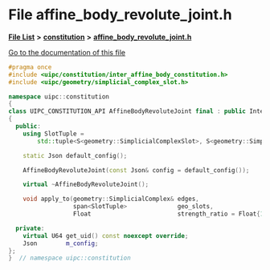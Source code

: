 

# File affine\_body\_revolute\_joint.h

[**File List**](files.md) **>** [**constitution**](dir_e6404e629433dfdedefe8b8f43f6234d.md) **>** [**affine\_body\_revolute\_joint.h**](affine__body__revolute__joint_8h.md)

[Go to the documentation of this file](affine__body__revolute__joint_8h.md)


```C++
#pragma once
#include <uipc/constitution/inter_affine_body_constitution.h>
#include <uipc/geometry/simplicial_complex_slot.h>

namespace uipc::constitution
{
class UIPC_CONSTITUTION_API AffineBodyRevoluteJoint final : public InterAffineBodyConstitution
{
  public:
    using SlotTuple =
        std::tuple<S<geometry::SimplicialComplexSlot>, S<geometry::SimplicialComplexSlot>>;

    static Json default_config();

    AffineBodyRevoluteJoint(const Json& config = default_config());

    virtual ~AffineBodyRevoluteJoint();

    void apply_to(geometry::SimplicialComplex& edges,
                  span<SlotTuple>              geo_slots,
                  Float                        strength_ratio = Float{100});

  private:
    virtual U64 get_uid() const noexcept override;
    Json        m_config;
};
}  // namespace uipc::constitution
```


